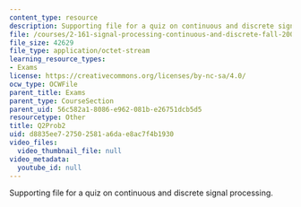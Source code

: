 ```yaml
---
content_type: resource
description: Supporting file for a quiz on continuous and discrete signal processing.
file: /courses/2-161-signal-processing-continuous-and-discrete-fall-2008/d8835ee727502581a6dae8ac7f4b1930_Q2Prob2.mat
file_size: 42629
file_type: application/octet-stream
learning_resource_types:
- Exams
license: https://creativecommons.org/licenses/by-nc-sa/4.0/
ocw_type: OCWFile
parent_title: Exams
parent_type: CourseSection
parent_uid: 56c582a1-8086-e962-081b-e26751dcb5d5
resourcetype: Other
title: Q2Prob2
uid: d8835ee7-2750-2581-a6da-e8ac7f4b1930
video_files:
  video_thumbnail_file: null
video_metadata:
  youtube_id: null
---
```

Supporting file for a quiz on continuous and discrete signal processing.